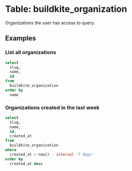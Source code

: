# Table: buildkite_organization

Organizations the user has access to query.

## Examples

### List all organizations

```sql
select
  slug,
  name,
  id
from
  buildkite_organization
order by
  name
```

### Organizations created in the last week

```sql
select
  slug,
  name,
  id,
  created_at
from
  buildkite_organization
where
  created_at > now() - interval '7 days'
order by
  created_at desc
```
